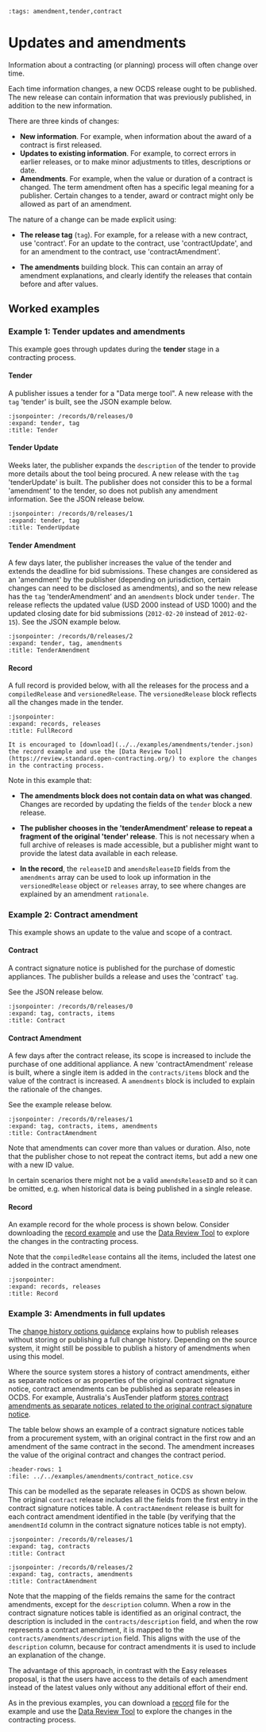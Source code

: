 ```{workedexample} Updates and amendments
:tags: amendment,tender,contract
```

# Updates and amendments

Information about a contracting (or planning) process will often change over time.

Each time information changes, a new OCDS release ought to be published. The new release can contain information that was previously published, in addition to the new information.

There are three kinds of changes:

* **New information**. For example, when information about the award of a contract is first released.
* **Updates to existing information**. For example, to correct errors in earlier releases, or to make minor adjustments to titles, descriptions or date.
* **Amendments**. For example, when the value or duration of a contract is changed. The term amendment often has a specific legal meaning for a publisher. Certain changes to a tender, award or contract might only be allowed as part of an amendment.

The nature of a change can be made explicit using:

* **The release tag** (`tag`). For example, for a release with a new contract, use 'contract'. For an update to the contract, use 'contractUpdate', and for an amendment to the contract, use 'contractAmendment'.

* **The amendments** building block. This can contain an array of amendment explanations, and clearly identify the releases that contain before and after values.

## Worked examples

### Example 1: Tender updates and amendments

This example goes through updates during the **tender** stage in a contracting process.

#### Tender

A publisher issues a tender for a "Data merge tool". A new release with the `tag` 'tender' is built, see the JSON example below.

```{jsoninclude} ../../examples/amendments/tender.json
:jsonpointer: /records/0/releases/0
:expand: tender, tag
:title: Tender
```

#### Tender Update

Weeks later, the publisher expands the `description` of the tender to provide more details about the tool being procured. A new release with the `tag` 'tenderUpdate' is built. The publisher does not consider this to be a formal 'amendment' to the tender, so does not publish any amendment information. See the JSON release below.

```{jsoninclude} ../../examples/amendments/tender.json
:jsonpointer: /records/0/releases/1
:expand: tender, tag
:title: TenderUpdate
```

#### Tender Amendment

A few days later, the publisher increases the value of the tender and extends the deadline for bid submissions. These changes are considered as an 'amendment' by the publisher (depending on jurisdiction, certain changes can need to be disclosed as amendments), and so the new release has the `tag` 'tenderAmendment' and an `amendments` block under `tender`. The release reflects the updated value (USD 2000 instead of USD 1000) and the updated closing date for bid submissions (`2012-02-20` instead of `2012-02-15`). See the JSON example below.

```{jsoninclude} ../../examples/amendments/tender.json
:jsonpointer: /records/0/releases/2
:expand: tender, tag, amendments
:title: TenderAmendment
```

#### Record

A full record is provided below, with all the releases for the process and a `compiledRelease` and `versionedRelease`. The `versionedRelease` block reflects all the changes made in the tender.

```{jsoninclude} ../../examples/amendments/tender.json
:jsonpointer:
:expand: records, releases
:title: FullRecord
```

```{hint}
It is encouraged to [download](../../examples/amendments/tender.json) the record example and use the [Data Review Tool](https://review.standard.open-contracting.org/) to explore the changes in the contracting process.
```

Note in this example that:

* **The amendments block does not contain data on what was changed**. Changes are recorded by updating the fields of the `tender` block a new release.

* **The publisher chooses in the 'tenderAmendment' release to repeat a fragment of the original 'tender' release**. This is not necessary when a full archive of releases is made accessible, but a publisher might want to provide the latest data available in each release.

* **In the record**, the `releaseID` and `amendsReleaseID` fields from the `amendments` array can be used to look up information in the `versionedRelease` object or `releases` array, to see where changes are explained by an amendment `rationale`.

### Example 2: Contract amendment

This example shows an update to the value and scope of a contract.

#### Contract

A contract signature notice is published for the purchase of domestic appliances. The publisher builds a release and uses the 'contract' `tag`.

See the JSON release below.

```{jsoninclude} ../../examples/amendments/contract.json
:jsonpointer: /records/0/releases/0
:expand: tag, contracts, items
:title: Contract
```

#### Contract Amendment

A few days after the contract release, its scope is increased to include the purchase of one additional appliance. A new 'contractAmendment' release is built, where a single item is added in the `contracts/items` block and the value of the contract is increased. A `amendments` block is included to explain the rationale of the changes.

See the example release below.

```{jsoninclude} ../../examples/amendments/contract.json
:jsonpointer: /records/0/releases/1
:expand: tag, contracts, items, amendments
:title: ContractAmendment
```

Note that amendments can cover more than values or duration. Also, note that the publisher chose to not repeat the contract items, but add a new one with a new ID value.

In certain scenarios there might not be a valid `amendsReleaseID` and so it can be omitted, e.g. when historical data is being published in a single release.

#### Record

An example record for the whole process is shown below. Consider downloading the [record example](../../examples/amendments/contract.json) and use the [Data Review Tool](https://review.standard.open-contracting.org/) to explore the changes in the contracting process.

Note that the `compiledRelease` contains all the items, included the latest one added in the contract amendment.

```{jsoninclude} ../../examples/amendments/contract.json
:jsonpointer:
:expand: records, releases
:title: Record
```

### Example 3: Amendments in full updates

The [change history options guidance](../build/change_history_options.md) explains how to publish releases without storing or publishing a full change history. Depending on the source system, it might still be possible to publish a history of amendments when using this model.

Where the source system stores a history of contract amendments, either as separate notices or as properties of the original contract signature notice, contract amendments can be published as separate releases in OCDS. For example, Australia's AusTender platform [stores contract amendments as separate notices, related to the original contract signature notice](https://www.tenders.gov.au/Cn/Show/03a3c53e-b3bd-eac1-558a-4c659e44a516).

The table below shows an example of a contract signature notices table from a procurement system, with an original contract in the first row and an amendment of the same contract in the second. The amendment increases the value of the original contract and changes the contract period.

```{csv-table-no-translate}
:header-rows: 1
:file: ../../examples/amendments/contract_notice.csv
```

This can be modelled as the separate releases in OCDS as shown below. The original `contract` release includes all the fields from the first entry in the contract signature notices table. A `contractAmendment` release is built for each contract amendment identified in the table (by verifying that the `amendmentId` column in the contract signature notices table is not empty).

```{jsoninclude} ../../examples/amendments/full_update.json
:jsonpointer: /records/0/releases/1
:expand: tag, contracts
:title: Contract
```

```{jsoninclude} ../../examples/amendments/full_update.json
:jsonpointer: /records/0/releases/2
:expand: tag, contracts, amendments
:title: ContractAmendment
```

Note that the mapping of the fields remains the same for the contract amendments, except for the `description` column. When a row in the contract signature notices table is identified as an original contract, the description is included in the `contracts/description` field, and when the row represents a contract amendment, it is mapped to the `contracts/amendments/description` field. This aligns with the use of the `description` column, because for contract amendments it is used to include an explanation of the change.

The advantage of this approach, in contrast with the Easy releases proposal, is that the users have access to the details of each amendment instead of the latest values only without any additional effort of their end.

As in the previous examples, you can download a [record](../../examples/amendments/easy_releases.json) file for the example and use the [Data Review Tool](https://review.standard.open-contracting.org/) to explore the changes in the contracting process.
